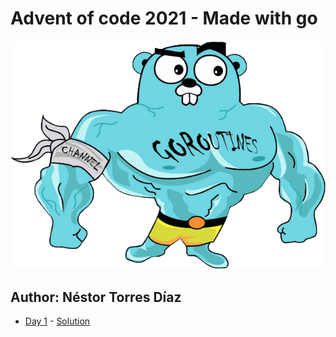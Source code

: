 # Advent of code 2021 - Made with go

![Golang mazado](./img/goroutines.png)

## Author: Néstor Torres Díaz

- [Day 1](https://adventofcode.com/2021/day/1) - [Solution](https://github.com/dtote/advent-of-code-2021/tree/main/day-01/main.go)
